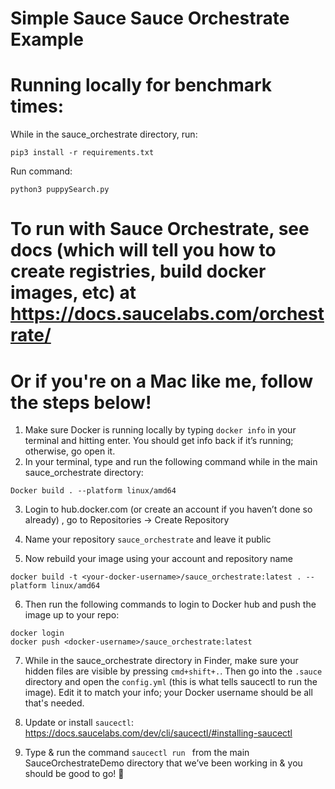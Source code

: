 # Simple Sauce Sauce Orchestrate Example


# Running locally for benchmark times:
While in the sauce_orchestrate directory, run:

```
pip3 install -r requirements.txt
```

Run command:

```
python3 puppySearch.py
```

# To run with Sauce Orchestrate, see docs (which will tell you how to create registries, build docker images, etc) at https://docs.saucelabs.com/orchestrate/

# Or if you're on a Mac like me, follow the steps below!

1. Make sure Docker is running locally by typing ```docker info``` in your terminal and hitting enter. You should get info back if it’s running; otherwise, go open it.
2. In your terminal, type and run the following command while in the main sauce_orchestrate directory:

```
Docker build . --platform linux/amd64
```
3. Login to hub.docker.com (or create an account if you haven’t done so already) , go to Repositories → Create Repository
 
4. Name your repository ```sauce_orchestrate``` and leave it public

5. Now rebuild your image using your account and repository name
```
docker build -t <your-docker-username>/sauce_orchestrate:latest . --platform linux/amd64
```

6. Then run the following commands to login to Docker hub and push the image up to your repo:
```
docker login
docker push <docker-username>/sauce_orchestrate:latest
```

7. While in the sauce_orchestrate directory in Finder, make sure your hidden files are visible by pressing ```cmd+shift+.```.   Then go into the ```.sauce``` directory and open the ```config.yml``` (this is what tells saucectl to run the image). Edit it to match your info; your Docker username should be all that's needed.

8. Update or install ```saucectl```: https://docs.saucelabs.com/dev/cli/saucectl/#installing-saucectl 
9. Type & run the command ```saucectl run ``` from the main SauceOrchestrateDemo directory that we’ve been working in & you should be good to go! 🎉
